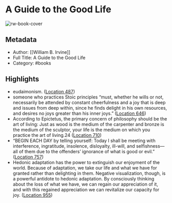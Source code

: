 # A Guide to the Good Life

![rw-book-cover](https://images-na.ssl-images-amazon.com/images/I/41GaZyCpZHL._SL200_.jpg)

## Metadata
- Author: [[William B. Irvine]]
- Full Title: A Guide to the Good Life
- Category: #books

## Highlights
- eudaimonism. ([Location 487](https://readwise.io/to_kindle?action=open&asin=B0040JHNQG&location=487))
- someone who practices Stoic principles “must, whether he wills or not, necessarily be attended by constant cheerfulness and a joy that is deep and issues from deep within, since he finds delight in his own resources, and desires no joys greater than his inner joys.” ([Location 646](https://readwise.io/to_kindle?action=open&asin=B0040JHNQG&location=646))
- According to Epictetus, the primary concern of philosophy should be the art of living: Just as wood is the medium of the carpenter and bronze is the medium of the sculptor, your life is the medium on which you practice the art of living.24 ([Location 710](https://readwise.io/to_kindle?action=open&asin=B0040JHNQG&location=710))
- “BEGIN EACH DAY by telling yourself: Today I shall be meeting with interference, ingratitude, insolence, disloyalty, ill-will, and selfishness—all of them due to the offenders’ ignorance of what is good or evil.” ([Location 757](https://readwise.io/to_kindle?action=open&asin=B0040JHNQG&location=757))
- Hedonic adaptation has the power to extinguish our enjoyment of the world. Because of adaptation, we take our life and what we have for granted rather than delighting in them. Negative visualization, though, is a powerful antidote to hedonic adaptation. By consciously thinking about the loss of what we have, we can regain our appreciation of it, and with this regained appreciation we can revitalize our capacity for joy. ([Location 955](https://readwise.io/to_kindle?action=open&asin=B0040JHNQG&location=955))
